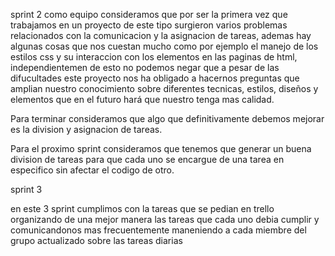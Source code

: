  sprint 2
como equipo consideramos que por ser la primera vez que trabajamos en un proyecto de este tipo surgieron varios problemas relacionados con la comunicacion y la asignacion de tareas, ademas hay algunas cosas que nos cuestan mucho como por ejemplo el manejo de los estilos css y su interaccion con los elementos en las paginas de html, independientemen de esto no podemos negar que a pesar de las difucultades este proyecto nos ha obligado a hacernos preguntas que amplian nuestro conocimiento sobre diferentes tecnicas, estilos, diseños y elementos que en el futuro hará que nuestro tenga mas calidad.

Para terminar consideramos que algo que definitivamente debemos mejorar es la division y asignacion de tareas.

Para el proximo sprint consideramos que tenemos que generar un buena division de tareas para que cada uno se encargue de una tarea en especifico sin afectar el codigo de otro. 


sprint 3

en este 3 sprint cumplimos con la tareas que se pedian en trello organizando de una mejor manera las tareas que cada uno debia cumplir y comunicandonos mas frecuentemente maneniendo a cada miembre del grupo actualizado sobre las tareas diarias